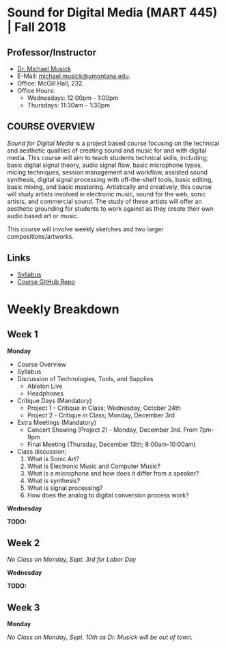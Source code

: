 # Sound for Digital Media (MART 445)  |  Fall 2018


## Professor/Instructor

- [Dr. Michael Musick](http://michaelmusick.com)
- E-Mail: [michael.musick@umontana.edu](mailto:michael.musick@umontana.edu).
- Office: McGill Hall, 232.
- Office Hours:
    - Wednesdays: 12:00pm - 1:00pm
    - Thursdays: 11:30am - 1:30pm

## COURSE OVERVIEW

_Sound for Digital Media_ is a project based course focusing on the technical and aesthetic qualities of creating sound and music for and with digital media. This course will aim to teach students technical skills, including; basic digital signal theory, audio signal flow, basic microphone types, micing techniques, session management and workflow, assisted sound synthesis, digital signal processing with off-the-shelf tools, basic editing, basic mixing, and basic mastering. Artistically and creatively, this course will study artists involved in electronic music, sound for the web, sonic artists, and commercial sound. The study of these artists will offer an aesthetic grounding for students to work against as they create their own audio based art or music.

This course will involve weekly sketches and two larger compositions/artworks.


## Links

- [Syllabus](https://github.com/Montana-Media-Arts/445-sound-for-digital-media/tree/master/Syllabus.md)
- [Course GitHub Repo](https://github.com/Montana-Media-Arts/445-sound-for-digital-media)


# Weekly Breakdown

## Week 1

**Monday**

- Course Overview
- Syllabus
- Discussion of Technologies, Tools, and Supplies
    - Ableton Live
    - Headphones
- Critique Days (Mandatory)
    - Project 1 - Critique in Class; Wednesday, October 24th
    - Project 2 - Critique in Class; Monday, December 3rd
- Extra Meetings (Mandatory)
    - Concert Showing (Project 2) - Monday, December 3rd. From 7pm-9pm
    - Final Meeting (Thursday, December 13th; 8:00am-10:00am)
- Class discussion;
    1. What is Sonic Art?
    2. What is Electronic Music and Computer Music?
    3. What is a microphone and how does it differ from a speaker?
    4. What is synthesis?
    5. What is signal processing?
    6. How does the analog to digital conversion process work?

**Wednesday**


**TODO:**


## Week 2

_No Class on Monday, Sept. 3rd for Labor Day_


**Wednesday**


**TODO:**


## Week 3

**Monday**

_No Class on Monday, Sept. 10th as Dr. Musick will be out of town._
